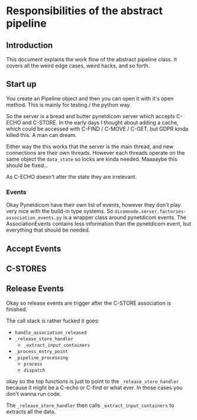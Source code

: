 # Responsibilities of the abstract pipeline

## Introduction

This document explains the work flow of the abstract pipeline class. It covers
all the weird edge cases, weird hacks, and so forth.

## Start up

You create an Pipeline object and then you can open it with it's open method.
This is mainly for testing / the python way.

So the server is a bread and butter pynetdicom server which accepts C-ECHO and
C-STORE. In the early days I thought about adding a cache, which could be
accessed with C-FIND / C-MOVE / C-GET, but GDPR kinda killed this. A man can
dream.

Either way the this works that the server is the main thread, and new
connections are their own threads. However each threads operate on the same
object the `data_state` so locks are kinda needed.
Maaaaybe this should be fixed...

As C-ECHO doesn't alter the state they are irrelevant.

### Events

Okay Pynetdicom have their own list of events, however they don't play very nice
with the build-in type systems. So
`dicomnode.server.factories-association_events.py` is a wrapper class around
pynetdicom events. The AssociationEvents contains less information than the
pynetdicom event, but everything that should be needed.

## Accept Events

## C-STORES

## Release Events

Okay so release events are trigger after the C-STORE association is finished.

The call stack is rather fucked it goes:

* `handle_association_released`
* `_release_store_handler`
  * `_extract_input_containers`
* `_process_entry_point`
* `_pipeline_processing`
  * `process`
  * `dispatch`

okay so the top functions is just to point to the `_release_store_handler`
because it might be a C-echo or C-find or what ever. In those cases you don't
wanna run code.

The `_release_store_handler` then calls `_extract_input_containers` to extracts
all the data.